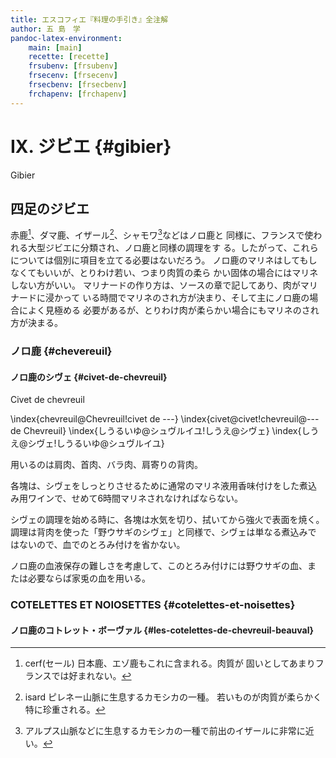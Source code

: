 ```yaml
---
title: エスコフィエ『料理の手引き』全注解
author: 五 島　学
pandoc-latex-environment:
    main: [main]
    recette: [recette]
    frsubenv: [frsubenv]
    frsecenv: [frsecenv]
    frsecbenv: [frsecbenv]
    frchapenv: [frchapenv]
---
```





<div class="main">

# IX. ジビエ {#gibier}

<div class="frsecenv">Gibier</div>

## 四足のジビエ

赤鹿[^1]、ダマ鹿、イザール[^2]、シャモワ[^3]などはノロ鹿と
同様に、フランスで使われる大型ジビエに分類され、ノロ鹿と同様の調理をす
る。したがって、これらについては個別に項目を立てる必要はないだろう。
ノロ鹿のマリネはしてもしなくてもいいが、とりわけ若い、つまり肉質の柔ら
かい固体の場合にはマリネしない方がいい。
マリナードの作り方は、ソースの章で記してあり、肉がマリナードに浸かって
いる時間でマリネのされ方が決まり、そして主にノロ鹿の場合によく見極める
必要があるが、とりわけ肉が柔らかい場合にもマリネのされ方が決まる。


[^1]: cerf(セール) 日本鹿、エゾ鹿もこれに含まれる。肉質が
固いとしてあまりフランスでは好まれない。


[^2]: isard ピレネー山脈に生息するカモシカの一種。
若いものが肉質が柔らかく特に珍重される。


[^3]: アルプス山脈などに生息するカモシカの一種で前出のイザールに非常に近い。




### ノロ鹿 {#chevereuil}

<div class="frsecbenv>Chevreuil</div>

\index{chevreuil@Chevreuil}
\index{しうるいゆ@シュヴルイユ|see{のろしか@ノロ鹿}
\index{のろしか@ノロ鹿}

</div><!--endMain-->


<div class="recette"><!--beginRecette-->

#### ノロ鹿のシヴェ {#civet-de-chevreuil}

<div class="frsubenv">Civet de chevreuil</div>

\index{chevreuil@Chevreuil!civet de ---}
\index{civet@civet!chevreuil@--- de Chevreuil}
\index{しうるいゆ@シュヴルイユ!しうえ@シヴェ}
\index{しうえ@シヴェ!しうるいゆ@シュヴルイユ}


用いるのは肩肉、首肉、バラ肉、肩寄りの背肉。

各塊は、シヴェをしっとりさせるために通常のマリネ液用香味付けをした煮込
み用ワインで、せめて6時間マリネされなければならない。

シヴェの調理を始める時に、各塊は水気を切り、拭いてから強火で表面を焼く。
調理は背肉を使った「野ウサギのシヴェ」と同様で、シヴェは単なる煮込みで
はないので、血でのとろみ付けを省かない。

ノロ鹿の血液保存の難しさを考慮して、このとろみ付けには野ウサギの血、ま
たは必要ならば家兎の血を用いる。


</div><!--Endrecette-->

<div class="main">

### COTELETTES ET NOIOSETTES {#cotelettes-et-noisettes}










</div><!--endMain-->

<div class="recette"><!--beginRecette-->

#### ノロ鹿のコトレット・ボーヴァル {#les-cotelettes-de-chevreuil-beauval}

































</div><!--Endrecette-->

<div class="main">





</div><!--endMain-->

<div class="recette"><!--beginRecette-->







</div><!--Endrecette-->
